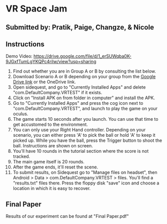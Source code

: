 # VR Space Jam

## Submitted by: Pratik, Paige, Changze, & Nicole

## Instructions

Demo Video: https://drive.google.com/file/d/1_erSUWqba0K-9JGxfTumLgYKQPc4rilw/view?usp=sharing
<ol>
    <li> Find out whether you are in Group A or B by consulting the list below.
    <li> Download Scenario A or B depending on your group from the <a href="https://drive.google.com/drive/folders/18P2PwiJ5iH_3_md11L660ygQV_pW_0dY?usp=sharing">Google Drive link</a> or the OneDrive link. 
    <li> Open sidequest, and go to "Currently Installed Apps" and delete "com.DefaultCompany.VRTEST" if it exists. 
    <li> Click on "Install APK on from folder in computer" and install the APK.
    <li> Go to "Currently Installed Apps" and press the cog icon next to "com.DefaultCompany.VRTEST", and launch to play the game on your oculus.
    <li> The game starts 10 seconds after you launch. You can use that time to get accustomed to the environment.
    <li> You can only use your Right Hand controller. Depending on your scenario, you can either press 'A' to pick the ball or hold 'A' to keep it picked up. While you have the ball, press the Trigger button to shoot the ball. Instructions are shown on screen.
    <li> You'll have 10 rounds in the tutorial section where the score is not tracked.
    <li> The main game itself is 20 rounds. 
    <li> After the game ends, it'll reset the scene.
    <li> To submit results, on Sidequest go to "Manage files on headset", then Android > Data > com.DefaultCompany.VRTEST > files. You'll find a "results.txt" files there. Press the floppy disk "save" icon and choose a location in which it is easy to recover. 
</ol>

## Final Paper

Results of our experiment can be found at "Final Paper.pdf"

